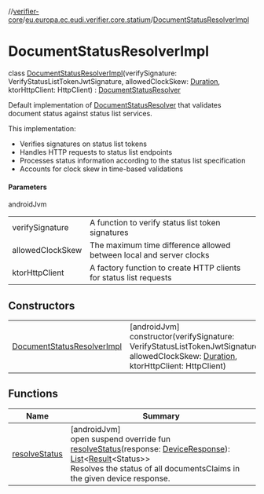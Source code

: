 //[verifier-core](../../../index.md)/[eu.europa.ec.eudi.verifier.core.statium](../index.md)/[DocumentStatusResolverImpl](index.md)

# DocumentStatusResolverImpl

class [DocumentStatusResolverImpl](index.md)(verifySignature: VerifyStatusListTokenJwtSignature, allowedClockSkew: [Duration](https://kotlinlang.org/api/latest/jvm/stdlib/kotlin-stdlib/kotlin.time/-duration/index.html), ktorHttpClient: HttpClient) : [DocumentStatusResolver](../-document-status-resolver/index.md)

Default implementation of [DocumentStatusResolver](../-document-status-resolver/index.md) that validates document status against status list services.

This implementation:

- 
   Verifies signatures on status list tokens
- 
   Handles HTTP requests to status list endpoints
- 
   Processes status information according to the status list specification
- 
   Accounts for clock skew in time-based validations

#### Parameters

androidJvm

| | |
|---|---|
| verifySignature | A function to verify status list token signatures |
| allowedClockSkew | The maximum time difference allowed between local and server clocks |
| ktorHttpClient | A factory function to create HTTP clients for status list requests |

## Constructors

| | |
|---|---|
| [DocumentStatusResolverImpl](-document-status-resolver-impl.md) | [androidJvm]<br>constructor(verifySignature: VerifyStatusListTokenJwtSignature, allowedClockSkew: [Duration](https://kotlinlang.org/api/latest/jvm/stdlib/kotlin-stdlib/kotlin.time/-duration/index.html), ktorHttpClient: HttpClient) |

## Functions

| Name | Summary |
|---|---|
| [resolveStatus](resolve-status.md) | [androidJvm]<br>open suspend override fun [resolveStatus](resolve-status.md)(response: [DeviceResponse](../../eu.europa.ec.eudi.verifier.core.response/-device-response/index.md)): [List](https://kotlinlang.org/api/latest/jvm/stdlib/kotlin-stdlib/kotlin.collections/-list/index.html)&lt;[Result](https://kotlinlang.org/api/latest/jvm/stdlib/kotlin-stdlib/kotlin/-result/index.html)&lt;Status&gt;&gt;<br>Resolves the status of all documentsClaims in the given device response. |
